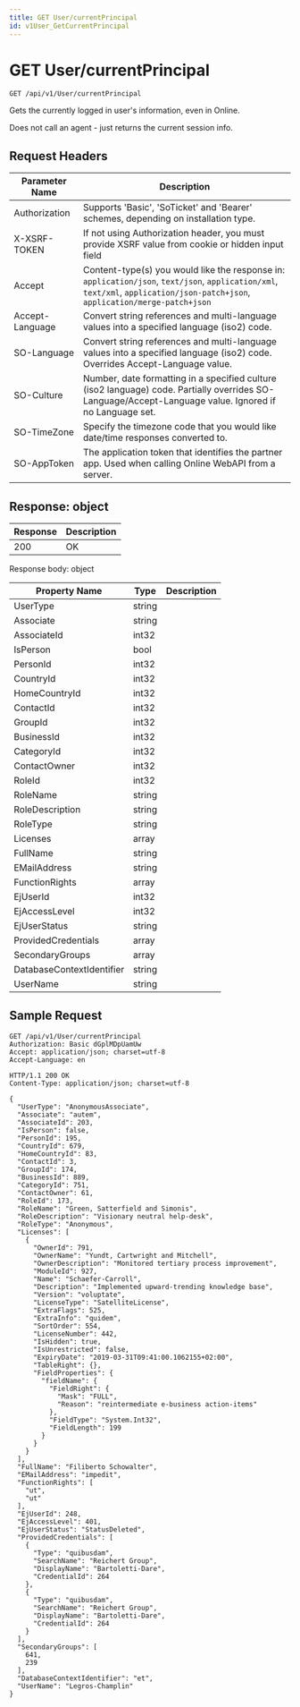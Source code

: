 ```yaml
---
title: GET User/currentPrincipal
id: v1User_GetCurrentPrincipal
---
```


# GET User/currentPrincipal

```http
GET /api/v1/User/currentPrincipal
```

Gets the currently logged in user's information, even in Online.

Does not call an agent - just returns the current session info.






## Request Headers

| Parameter Name | Description |
|----------------|-------------|
| Authorization  | Supports 'Basic', 'SoTicket' and 'Bearer' schemes, depending on installation type. |
| X-XSRF-TOKEN   | If not using Authorization header, you must provide XSRF value from cookie or hidden input field |
| Accept         | Content-type(s) you would like the response in: `application/json`, `text/json`, `application/xml`, `text/xml`, `application/json-patch+json`, `application/merge-patch+json` |
| Accept-Language | Convert string references and multi-language values into a specified language (iso2) code. |
| SO-Language | Convert string references and multi-language values into a specified language (iso2) code. Overrides Accept-Language value. |
| SO-Culture | Number, date formatting in a specified culture (iso2 language) code. Partially overrides SO-Language/Accept-Language value. Ignored if no Language set. |
| SO-TimeZone | Specify the timezone code that you would like date/time responses converted to. |
| SO-AppToken | The application token that identifies the partner app. Used when calling Online WebAPI from a server. |


## Response: object



| Response | Description |
|----------------|-------------|
| 200 | OK |

Response body: object

| Property Name | Type |  Description |
|----------------|------|--------------|
| UserType | string |  |
| Associate | string |  |
| AssociateId | int32 |  |
| IsPerson | bool |  |
| PersonId | int32 |  |
| CountryId | int32 |  |
| HomeCountryId | int32 |  |
| ContactId | int32 |  |
| GroupId | int32 |  |
| BusinessId | int32 |  |
| CategoryId | int32 |  |
| ContactOwner | int32 |  |
| RoleId | int32 |  |
| RoleName | string |  |
| RoleDescription | string |  |
| RoleType | string |  |
| Licenses | array |  |
| FullName | string |  |
| EMailAddress | string |  |
| FunctionRights | array |  |
| EjUserId | int32 |  |
| EjAccessLevel | int32 |  |
| EjUserStatus | string |  |
| ProvidedCredentials | array |  |
| SecondaryGroups | array |  |
| DatabaseContextIdentifier | string |  |
| UserName | string |  |

## Sample Request

```http!
GET /api/v1/User/currentPrincipal
Authorization: Basic dGplMDpUamUw
Accept: application/json; charset=utf-8
Accept-Language: en
```

```http_
HTTP/1.1 200 OK
Content-Type: application/json; charset=utf-8

{
  "UserType": "AnonymousAssociate",
  "Associate": "autem",
  "AssociateId": 203,
  "IsPerson": false,
  "PersonId": 195,
  "CountryId": 679,
  "HomeCountryId": 83,
  "ContactId": 3,
  "GroupId": 174,
  "BusinessId": 889,
  "CategoryId": 751,
  "ContactOwner": 61,
  "RoleId": 173,
  "RoleName": "Green, Satterfield and Simonis",
  "RoleDescription": "Visionary neutral help-desk",
  "RoleType": "Anonymous",
  "Licenses": [
    {
      "OwnerId": 791,
      "OwnerName": "Yundt, Cartwright and Mitchell",
      "OwnerDescription": "Monitored tertiary process improvement",
      "ModuleId": 927,
      "Name": "Schaefer-Carroll",
      "Description": "Implemented upward-trending knowledge base",
      "Version": "voluptate",
      "LicenseType": "SatelliteLicense",
      "ExtraFlags": 525,
      "ExtraInfo": "quidem",
      "SortOrder": 554,
      "LicenseNumber": 442,
      "IsHidden": true,
      "IsUnrestricted": false,
      "ExpiryDate": "2019-03-31T09:41:00.1062155+02:00",
      "TableRight": {},
      "FieldProperties": {
        "fieldName": {
          "FieldRight": {
            "Mask": "FULL",
            "Reason": "reintermediate e-business action-items"
          },
          "FieldType": "System.Int32",
          "FieldLength": 199
        }
      }
    }
  ],
  "FullName": "Filiberto Schowalter",
  "EMailAddress": "impedit",
  "FunctionRights": [
    "ut",
    "ut"
  ],
  "EjUserId": 248,
  "EjAccessLevel": 401,
  "EjUserStatus": "StatusDeleted",
  "ProvidedCredentials": [
    {
      "Type": "quibusdam",
      "SearchName": "Reichert Group",
      "DisplayName": "Bartoletti-Dare",
      "CredentialId": 264
    },
    {
      "Type": "quibusdam",
      "SearchName": "Reichert Group",
      "DisplayName": "Bartoletti-Dare",
      "CredentialId": 264
    }
  ],
  "SecondaryGroups": [
    641,
    239
  ],
  "DatabaseContextIdentifier": "et",
  "UserName": "Legros-Champlin"
}
```